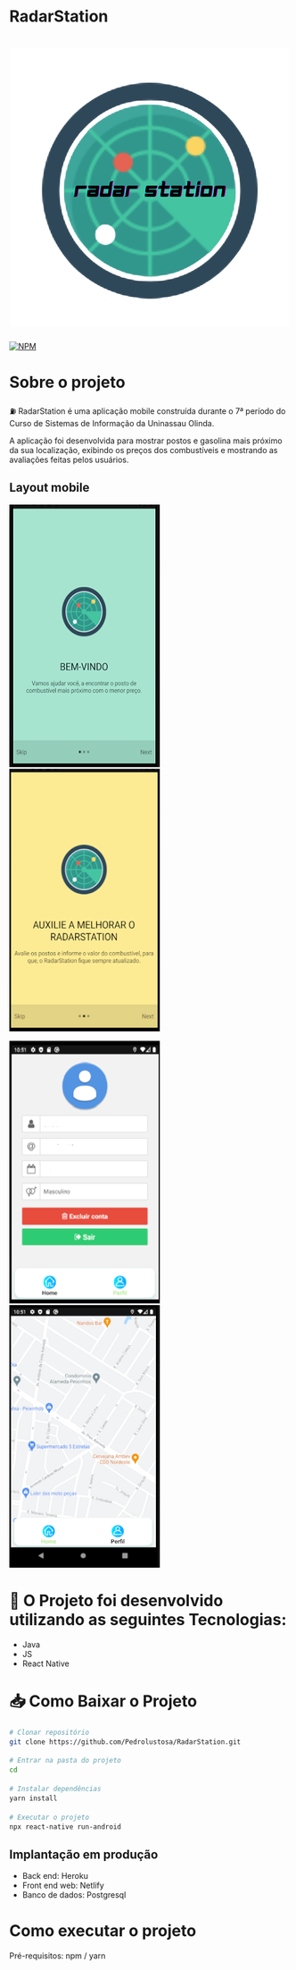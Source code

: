 # RadarStation 
<h1 align="center"> 
<img src=https://github.com/AlvaroLauriano/Radar_Station_Read-me/blob/main/assets/_Logotipo-.png >
</h1>


[![NPM](https://img.shields.io/npm/l/react)](https://github.com/AlvaroLauriano/Radar_Station_Read-me/blob/main/LICENSE) 

# Sobre o projeto

⛽ RadarStation é uma aplicação mobile construída durante o 7ª período do Curso de Sistemas de Informação da Uninassau Olinda.

A aplicação foi desenvolvida para mostrar postos e gasolina mais próximo da sua localização, exibindo os preços dos combustíveis e mostrando as avaliações feitas pelos usuários.

## Layout mobile
![Mobile 1](https://github.com/AlvaroLauriano/Radar_Station_Read-me/blob/main/assets/tela%20bem%20vindo.png)![Mobile 2](https://github.com/AlvaroLauriano/Radar_Station_Read-me/blob/main/assets/tela%20bem%202.png) 

![Mobile 3](https://github.com/AlvaroLauriano/Radar_Station_Read-me/blob/main/assets/tela%20de%20cadastro.png)![Mobile 4](https://github.com/AlvaroLauriano/Radar_Station_Read-me/blob/main/assets/maps.png)




# 📱 O Projeto foi desenvolvido utilizando as seguintes Tecnologias:
- Java
- JS 
- React Native

# 📥 Como Baixar o Projeto

```bash
# Clonar repositório
git clone https://github.com/Pedrolustosa/RadarStation.git

# Entrar na pasta do projeto
cd 

# Instalar dependências
yarn install

# Executar o projeto
npx react-native run-android
```


## Implantação em produção
- Back end: Heroku
- Front end web: Netlify
- Banco de dados: Postgresql

# Como executar o projeto

Pré-requisitos: npm / yarn


